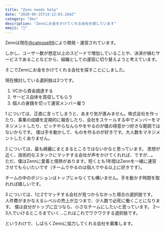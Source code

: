 ```yaml
---
title: "Zenn needs help"
date: "2020-09-25T14:12:03.284Z"
category: "dev"
description: "Zennにお金をかけてくれる会社を探しています"
emoji: "🐣"
---
```


Zennは現在[@catnose99](https://twitter.com/catnose99)により開発・運営されています。

しかし、ユーザー数が想定以上のスピードで増加していることや、決済が絡むサービスであることなどから、組織としての運営に切り替えようと考えています。

そこでZennにお金をかけてくれる会社を探すことにしました。

現在検討している選択肢は3つです。

1. VCから資金調達する
2. サービス自体を買収してもらう
3. 個人の身銭を切って運営メンバー雇う

1 については、正直に言ってしまうと、あまり気が進みません。株式会社を作ったり、事業の成績を定期的に報告したり、会社をスケールする中でメンバーをマネジメントしたり、ピッチやらなんらやをやるのが僕の得意かつ好きな範囲ではないからです。
僕は手を動かして、ものを作るのが好きです。大人数をマネジメントしたくありません。

2 については、最も綺麗にまとまるところではないかなと思っています。
思想が近く、技術的なスタックにマッチする会社が声をかけてくれれば、ですが…。
ただ、僕はZennに愛着と情熱があります。短くとも1年間はZennを一緒に運営させてもらいたいです（チームでやるのは個人でやる以上に好きです）。

チームの中のポジションはトップじゃなくても構いません。手を動かす時間を取れれば嬉しいです。

3 については、1と2でマッチする会社が見つからなかった場合の選択肢です。
人件費がまかなえるレベルの売上が立つまで、少人数で必死に働くことになります。
僕は自分がトップに立つなら、小さなチームにしたいと思っています。
2〜3人でいけるところまでいく…これはこれでワクワクする選択肢です。

というわけで、しばらくZennに協力してくれる会社を募集します。

